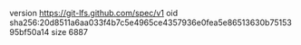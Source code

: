 version https://git-lfs.github.com/spec/v1
oid sha256:20d8511a6aa033f4b7c5e4965ce4357936e0fea5e86513630b7515395bf50a14
size 6887
